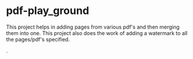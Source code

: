 # pdf-play_ground
This project helps in adding pages from various pdf's and then merging them into one.
This project also does the work of adding a watermark to all the pages/pdf's specified.














































































.
